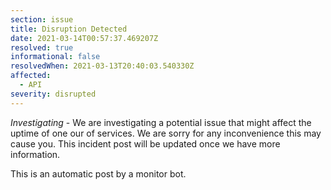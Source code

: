 ```yaml
---
section: issue
title: Disruption Detected
date: 2021-03-14T00:57:37.469207Z
resolved: true
informational: false
resolvedWhen: 2021-03-13T20:40:03.540330Z
affected:
  - API
severity: disrupted
---
```

*Investigating* - We are investigating a potential issue that might affect the uptime of one our of services. We are sorry for any inconvenience this may cause you. This incident post will be updated once we have more information.

This is an automatic post by a monitor bot.
        